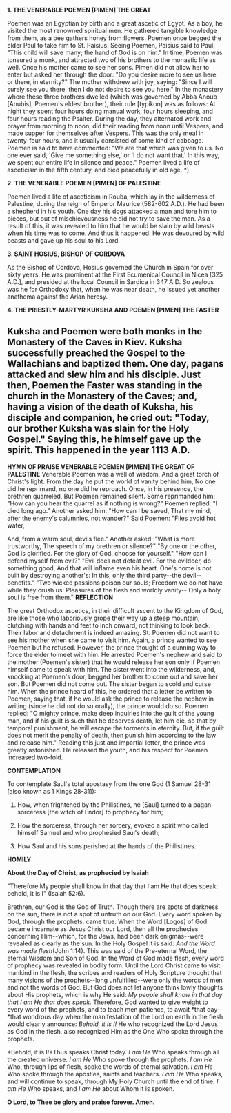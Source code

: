 
**1. THE VENERABLE POEMEN [PIMEN] THE GREAT**

Poemen was an Egyptian by birth and a great ascetic of Egypt. As a boy, he visited the most renowned spiritual men. He gathered tangible knowledge from them, as a bee gathers honey from flowers. Poemen once begged the elder Paul to take him to St. Paisius. Seeing Poemen, Paisius said to Paul: "This child will save many; the hand of God is on him." In time, Poemen was tonsured a monk, and attracted two of his brothers to the monastic life as well. Once his mother came to see her sons. Pimen did not allow her to enter but asked her through the door: "Do you desire more to see us here, or there, in eternity?" The mother withdrew with joy, saying: "Since I will surely see you there, then I do not desire to see you here." In the monastery where these three brothers dwelled (which was governed by Abba Anoub [Anubis], Poemen's eldest brother), their rule [typikon] was as follows: At night they spent four hours doing manual work, four hours sleeping, and four hours reading the Psalter. During the day, they alternated work and prayer from morning to noon, did their reading from noon until Vespers, and made supper for themselves after Vespers. This was the only meal in twenty-four hours, and it usually consisted of some kind of cabbage. Poemen is said to have commented: "We ate that which was given to us. No one ever said, 'Give me something else,' or 'I do not want that.' In this way, we spent our entire life in silence and peace." Poemen lived a life of asceticism in the fifth century, and died peacefully in old age. *)

**2. THE VENERABLE POEMEN [PIMEN] OF PALESTINE**

Poemen lived a life of asceticism in Rouba, which lay in the wilderness of Palestine, during the reign of Emperor Maurice (582-602 A.D.). He had been a shepherd in his youth. One day his dogs attacked a man and tore him to pieces, but out of mischievousness he did not try to save the man. As a result of this, it was revealed to him that he would be slain by wild beasts when his time was to come. And thus it happened. He was devoured by wild beasts and gave up his soul to his Lord.

**3. SAINT HOSIUS, BISHOP OF CORDOVA**

As the Bishop of Cordova, Hosius governed the Church in Spain for over sixty years. He was prominent at the First Ecumenical Council in Nicea [325 A.D.], and presided at the local Council in Sardica in 347 A.D. So zealous was he for Orthodoxy that, when he was near death, he issued yet another anathema against the Arian heresy.

**4. THE PRIESTLY-MARTYR KUKSHA AND POEMEN [PIMEN] THE FASTER**

Kuksha and Poemen were both monks in the Monastery of the Caves in Kiev. Kuksha successfully preached the Gospel to the Wallachians and baptized them. One day, pagans attacked and slew him and his disciple. Just then, Poemen the Faster was standing in the church in the Monastery of the Caves; and, having a vision of the death of Kuksha, his disciple and companion, he cried out: "Today, our brother Kuksha was slain for the Holy Gospel." Saying this, he himself gave up the spirit. This happened in the year 1113 A.D.
-----------------------
**HYMN OF PRAISE**
**VENERABLE POEMEN [PIMEN] THE GREAT OF PALESTINE**
Venerable Poemen was a well of wisdom,
And a great torch of Christ's light.
From the day he put the world of vanity behind him,
No one did he reprimand, no one did he reproach.
Once, in his presence, the brethren quarreled,
But Poemen remained silent. Some reprimanded him:
"How can you hear the quarrel as if nothing is wrong?"
Poemen replied: "I died long ago."
Another asked him: "How can I be saved,
That my mind, after the enemy's calumnies, not wander?"
Said Poemen: "Flies avoid hot water,

And, from a warm soul, devils flee."
Another asked: "What is more trustworthy,
The speech of my brethren or silence?"
"By one or the other, God is glorified.
For the glory of God, choose for yourself."
"How can I defend myself from evil?"
"Evil does not defeat evil.
For the evildoer, do something good,
And that will inflame even his heart.
One's home is not built by destroying another's:
In this, only the third party--the devil--benefits."
"Two wicked passions poison our souls;
Freedom we do not have while they crush us:
Pleasures of the flesh and worldly vanity--
Only a holy soul is free from them."
**REFLECTION**

The great Orthodox ascetics, in their difficult ascent to the Kingdom of God, are like those who laboriously grope their way up a steep mountain, clutching with hands and feet to inch onward, not thinking to look back.  Their labor and detachment is indeed amazing. St. Poemen did not want to see his mother when she came to visit him. Again, a prince wanted to see Poemen but he refused. However, the prince thought of a cunning way to force the elder to meet with him. He arrested Poemen's nephew and said to the mother (Poemen's sister) that he would release her son only if Poemen himself came to speak with him. The sister went into the wilderness, and, knocking at Poemen's door, begged her brother to come out and save her son. But Poemen did not come out. The sister began to scold and curse him. When the prince heard of this, he ordered that a letter be written to Poemen, saying that, if he would ask the prince to release the nephew in writing (since he did not do so orally), the prince would do so. Poemen replied: "O mighty prince, make deep inquiries into the guilt of the young man, and if his guilt is such that he deserves death, let him die, so that by temporal punishment, he will escape the torments in eternity. But, if the guilt does not merit the penalty of death, then punish him according to the law and release him." Reading this just and impartial letter, the prince was greatly astonished. He released the youth, and his respect for Poemen increased two-fold.


**CONTEMPLATION**


To contemplate Saul's total apostasy from the one God (1 Samuel 28-31 [also known as 1 Kings 28-31]):

1.  How, when frightened by the Philistines, he [Saul] turned to a pagan sorceress [the witch of Endor] to prophecy for him;

1.  How the sorceress, through her sorcery, evoked a spirit who called himself Samuel and who prophesied Saul's death;

1.  How Saul and his sons perished at the hands of the Philistines.


**HOMILY**


**About the Day of Christ, as prophecied by Isaiah**

"Therefore My people shall know in that day that I am He that does speak: behold, it is I" (Isaiah 52:6).

Brethren, our God is the God of Truth. Though there are spots of darkness on the sun, there is not a spot of untruth on our God. Every word spoken by God, through the prophets, came true. When the Word [Logos] of God became incarnate as Jesus Christ our Lord, then all the prophecies concerning Him--which, for the Jews, had been dark enigmas--were revealed as clearly as the sun. In the Holy Gospel it is said: *And the Word was made flesh*(John 1:14). This was said of the Pre-eternal Word, the eternal Wisdom and Son of God. In the Word of God made flesh, every word of prophecy was revealed in bodily form. Until the Lord Christ came to visit mankind in the flesh, the scribes and readers of Holy Scripture thought that many visions of the prophets--long unfulfilled--were only the words of men and not the words of God. But God does not let anyone think lowly thoughts about His prophets, which is why He said: *My people shall know in that day that I am He that does speak.* Therefore, God wanted to give weight to every word of the prophets, and to teach men patience, to await *that day--*that wondrous day when the manifestation of the Lord on earth in the flesh would clearly announce: *Behold, it is I!* He who recognized the Lord Jesus as God in the flesh, also recognized Him as the One Who spoke through the prophets.

*Behold, it is I!*Thus speaks Christ today. *I am He* Who speaks through all the created universe. *I am He* Who spoke through the prophets. *I am He* Who, through lips of flesh, spoke the words of eternal salvation. *I am He* Who spoke through the apostles, saints and teachers. *I am He* Who speaks, and will continue to speak, through My Holy Church until the end of time. *I am He* Who speaks, and *I am He* about Whom it is spoken.

**O Lord, to Thee be glory and praise forever. Amen.**
